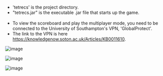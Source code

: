 - 'tetrecs' is the project directory.
- "tetrecs.jar" is the executable .jar file that starts up the game. <br><br>
- To view the scoreboard and play the multiplayer mode, you need to be connected to the University of Southampton's VPN, 'GlobalProtect'. 
- The link to the VPN is here https://knowledgenow.soton.ac.uk/Articles/KB0011610.

![image](https://github.com/user-attachments/assets/64a089c6-7466-42ac-8133-5eebe87a4e13)

![image](https://github.com/user-attachments/assets/468f2a63-3aff-46c2-8430-6757888e1747)

![image](https://github.com/user-attachments/assets/0a770a91-df9d-4170-a041-3820217076c3)
